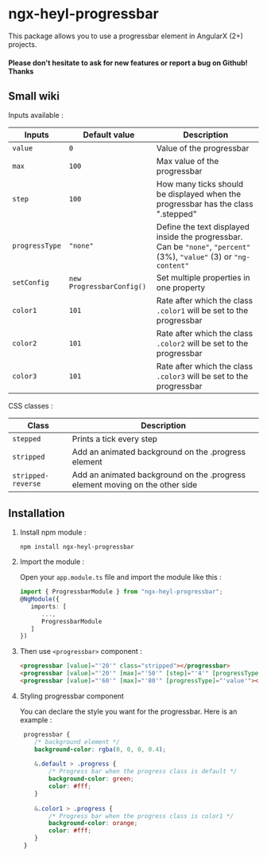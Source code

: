 # ngx-heyl-progressbar

This package allows you to use a progressbar element in AngularX (2+) projects.
#### Please don't hesitate to ask for new features or report a bug on Github! Thanks

## Small wiki

Inputs available :

| Inputs | Default value | Description |
| -------| --------------| ----------- |
| `value` | `0` | Value of the progressbar |
| `max` | `100` | Max value of the progressbar |
| `step` | `100` | How many ticks should be displayed when the progressbar has the class ".stepped" |
| `progressType` | `"none"` | Define the text displayed inside the progressbar. Can be `"none"`, `"percent"` (3%), `"value"` (3) or `"ng-content"` |
| `setConfig` | `new ProgressbarConfig()` | Set multiple properties in one property |
| `color1` | `101` | Rate after which the class `.color1` will be set to the progressbar |
| `color2` | `101` | Rate after which the class `.color2` will be set to the progressbar |
| `color3` | `101` | Rate after which the class `.color3` will be set to the progressbar |

CSS classes :

| Class | Description |
| -------| ----------- |
| `stepped` | Prints a tick every step |
| `stripped` | Add an animated background on the .progress element |
| `stripped-reverse` | Add an animated background on the .progress element moving on the other side |

## Installation

1. Install npm module : 

   `npm install ngx-heyl-progressbar`

2. Import the module :

   Open your `app.module.ts` file and import the module like this :
   
   ```typescript
   import { ProgressbarModule } from "ngx-heyl-progressbar";
   @NgModule({
      imports: [ 
         ...,
         ProgressbarModule
      ]
   })
   ```
 
3. Then use `<progressbar>` component :

   ```html
   <progressbar [value]="'20'" class="stripped"></progressbar>
   <progressbar [value]="'20'" [max]="'50'" [step]="'4'" [progressType]="'percent'" class="stepped stripped-reverse"></progressbar>
   <progressbar [value]="'60'" [max]="'80'" [progressType]="'value'"></progressbar>
   ```
      
4. Styling progressbar component

   You can declare the style you want for the progressbar. Here is an example :
   
   ```scss
    progressbar {
       /* background element */
       background-color: rgba(0, 0, 0, 0.4);   
    
       &.default > .progress {
           /* Progress bar when the progress class is default */
           background-color: green;
           color: #fff;
       }
    
       &.color1 > .progress {
           /* Progress bar when the progress class is color1 */
           background-color: orange;
           color: #fff;
       }
    }
 
   ```
